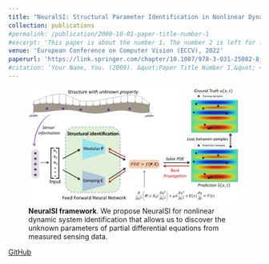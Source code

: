```yaml
---
title: "NeuralSI: Structural Parameter Identification in Nonlinear Dynamical Systems"
collection: publications
#permalink: /publication/2009-10-01-paper-title-number-1
#excerpt: 'This paper is about the number 1. The number 2 is left for future work.'
venue: 'European Conference on Computer Vision (ECCV), 2022'
paperurl: 'https://link.springer.com/chapter/10.1007/978-3-031-25082-8_22'
#citation: 'Your Name, You. (2009). &quot;Paper Title Number 1.&quot; <i>Journal 1</i>. 1(1).'
---
```


<figure>
  <img src="/files/publications/NeuralSI.png" alt="Description of the image" style="width: 800px;" />
  <figcaption><strong>NeuralSI framework</strong>. We propose NeuralSI for nonlinear dynamic system identification that allows us to discover the unknown parameters of partial differential equations from measured sensing data.</figcaption>
</figure>

[GitHub](https://github.com/human-analysis/neural-structural-identification)